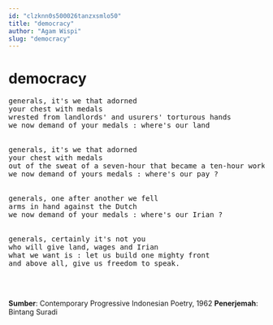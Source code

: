 ```yaml
---
id: "clzknn0s500026tanzxsmlo50"
title: "democracy"
author: "Agam Wispi"
slug: "democracy"
---
```


# democracy

<pre>
generals, it's we that adorned
your chest with medals
wrested from landlords' and usurers' torturous hands
we now demand of your medals : where's our land 


generals, it's we that adorned
your chest with medals
out of the sweat of a seven-hour that became a ten-hour work-day,
we now demand of yours medals : where's our pay ?


generals, one after another we fell
arms in hand against the Dutch
we now demand of your medals : where's our Irian ?


generals, certainly it's not you
who will give land, wages and Irian
what we want is : let us build one mighty front
and above all, give us freedom to speak.
</pre>
<br/><br/>

**Sumber**: Contemporary Progressive Indonesian Poetry, 1962
**Penerjemah**: Bintang Suradi

